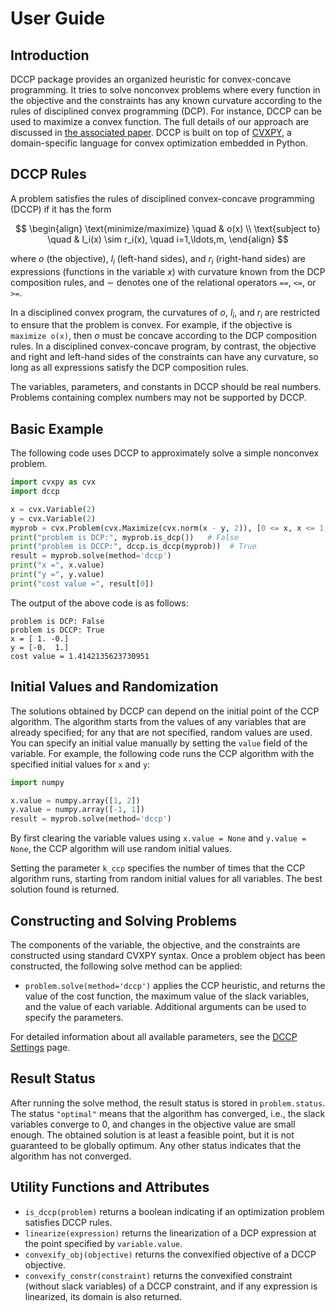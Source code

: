 # User Guide

## Introduction

DCCP package provides an organized heuristic for convex-concave programming. It tries to solve nonconvex problems where every function in the objective and the constraints has any known curvature according to the rules of disciplined convex programming (DCP). For instance, DCCP can be used to maximize a convex function. The full details of our approach are discussed in [the associated paper](https://stanford.edu/~boyd/papers/dccp.html). DCCP is built on top of [CVXPY](http://www.cvxpy.org/), a domain-specific language for convex optimization embedded in Python.

## DCCP Rules

A problem satisfies the rules of disciplined convex-concave programming (DCCP) if it has the form

$$
\begin{align}
\text{minimize/maximize} \quad & o(x) \\
\text{subject to} \quad & l_i(x) \sim r_i(x), \quad i=1,\ldots,m,
\end{align}
$$

where $o$ (the objective), $l_i$ (left-hand sides), and $r_i$ (right-hand sides) are expressions (functions in the variable $x$) with curvature known from the DCP composition rules, and $\sim$ denotes one of the relational operators `==`, `<=`, or `>=`.

In a disciplined convex program, the curvatures of $o$, $l_i$, and $r_i$ are restricted to ensure that the problem is convex. For example, if the objective is `maximize o(x)`, then $o$ must be concave according to the DCP composition rules. In a disciplined convex-concave program, by contrast, the objective and right and left-hand sides of the constraints can have any curvature, so long as all expressions satisfy the DCP composition rules.

The variables, parameters, and constants in DCCP should be real numbers. Problems containing complex numbers may not be supported by DCCP.

## Basic Example

The following code uses DCCP to approximately solve a simple nonconvex problem.

```python
import cvxpy as cvx
import dccp

x = cvx.Variable(2)
y = cvx.Variable(2)
myprob = cvx.Problem(cvx.Maximize(cvx.norm(x - y, 2)), [0 <= x, x <= 1, 0 <= y, y <= 1])
print("problem is DCP:", myprob.is_dcp())   # False
print("problem is DCCP:", dccp.is_dccp(myprob))  # True
result = myprob.solve(method='dccp')
print("x =", x.value)
print("y =", y.value)
print("cost value =", result[0])
```

The output of the above code is as follows:

```text
problem is DCP: False
problem is DCCP: True
x = [ 1. -0.]
y = [-0.  1.]
cost value = 1.4142135623730951
```

## Initial Values and Randomization

The solutions obtained by DCCP can depend on the initial point of the CCP algorithm. The algorithm starts from the values of any variables that are already specified; for any that are not specified, random values are used. You can specify an initial value manually by setting the `value` field of the variable. For example, the following code runs the CCP algorithm with the specified initial values for `x` and `y`:

```python
import numpy

x.value = numpy.array([1, 2])
y.value = numpy.array([-1, 1])
result = myprob.solve(method='dccp')
```

By first clearing the variable values using `x.value = None` and `y.value = None`, the CCP algorithm will use random initial values.

Setting the parameter `k_ccp` specifies the number of times that the CCP algorithm runs, starting from random initial values for all variables. The best solution found is returned.

## Constructing and Solving Problems

The components of the variable, the objective, and the constraints are constructed using standard CVXPY syntax. Once a problem object has been constructed, the following solve method can be applied:

* `problem.solve(method='dccp')` applies the CCP heuristic, and returns the value of the cost function, the maximum value of the slack variables, and the value of each variable. Additional arguments can be used to specify the parameters.

For detailed information about all available parameters, see the [DCCP Settings](settings.md) page.

## Result Status

After running the solve method, the result status is stored in `problem.status`. The status `"optimal"` means that the algorithm has converged, i.e., the slack variables converge to 0, and changes in the objective value are small enough. The obtained solution is at least a feasible point, but it is not guaranteed to be globally optimum. Any other status indicates that the algorithm has not converged.

## Utility Functions and Attributes

* `is_dccp(problem)` returns a boolean indicating if an optimization problem satisfies DCCP rules.
* `linearize(expression)` returns the linearization of a DCP expression at the point specified by `variable.value`.
* `convexify_obj(objective)` returns the convexified objective of a DCCP objective.
* `convexify_constr(constraint)` returns the convexified constraint (without slack variables) of a DCCP constraint, and if any expression is linearized, its domain is also returned.
